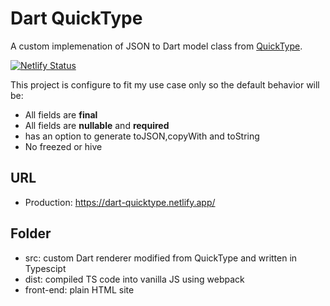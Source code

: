 # Dart QuickType

A custom implemenation of JSON to Dart model class from [QuickType](https://github.com/quicktype/quicktype).

[![Netlify Status](https://api.netlify.com/api/v1/badges/f0148cf0-a1b5-4db5-89e9-936157b57e19/deploy-status)](https://app.netlify.com/sites/dart-quicktype/deploys)

This project is configure to fit my use case only so the default behavior will be:

- All fields are **final**
- All fields are **nullable** and **required**
- has an option to generate toJSON,copyWith and toString
- No freezed or hive

## URL

- Production: https://dart-quicktype.netlify.app/

## Folder

- src: custom Dart renderer modified from QuickType and written in Typescipt
- dist: compiled TS code into vanilla JS using webpack
- front-end: plain HTML site
